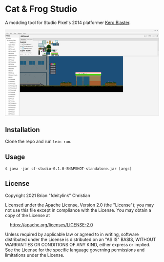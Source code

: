 # Cat & Frog Studio

A modding tool for Studio Pixel's 2014 platformer [Kero Blaster](https://en.wikipedia.org/wiki/Kero_Blaster).

![Screenshot of Cat & Frog Studio](/doc/screenshot.png?raw=true "Screenshot")

## Installation

Clone the repo and run `lein run`.

## Usage

    $ java -jar cf-studio-0.1.0-SNAPSHOT-standalone.jar [args]

## License

Copyright 2021 Brian "fdeitylink" Christian

Licensed under the Apache License, Version 2.0 (the "License");
you may not use this file except in compliance with the License.
You may obtain a copy of the License at

&nbsp;&nbsp;&nbsp;&nbsp;https://apache.org/licenses/LICENSE-2.0

Unless required by applicable law or agreed to in writing, software
distributed under the License is distributed on an "AS IS" BASIS,
WITHOUT WARRANTIES OR CONDITIONS OF ANY KIND, either express or implied.
See the License for the specific language governing permissions and
limitations under the License.
